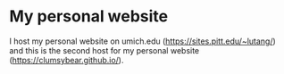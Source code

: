 # My personal website

I host my personal website on umich.edu (https://sites.pitt.edu/~lutang/) and this is the second host for my personal website (https://clumsybear.github.io/).

